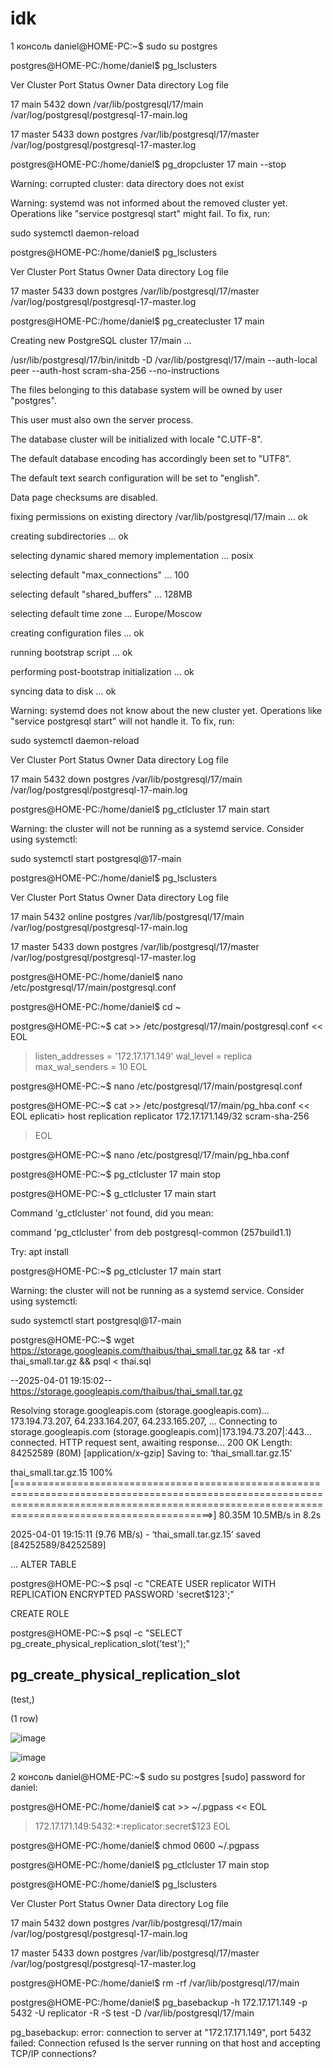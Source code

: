 # idk
1 консоль 
daniel@HOME-PC:~$ sudo su postgres

postgres@HOME-PC:/home/daniel$ pg_lsclusters

Ver Cluster Port Status Owner     Data directory                Log file

17  main    5432 down   <unknown> /var/lib/postgresql/17/main   /var/log/postgresql/postgresql-17-main.log

17  master  5433 down   postgres  /var/lib/postgresql/17/master /var/log/postgresql/postgresql-17-master.log

postgres@HOME-PC:/home/daniel$ pg_dropcluster 17 main --stop

Warning: corrupted cluster: data directory does not exist

Warning: systemd was not informed about the removed cluster yet. Operations like "service postgresql start" might fail. To fix, run:

  sudo systemctl daemon-reload
  
postgres@HOME-PC:/home/daniel$ pg_lsclusters

Ver Cluster Port Status Owner    Data directory                Log file

17  master  5433 down   postgres /var/lib/postgresql/17/master /var/log/postgresql/postgresql-17-master.log

postgres@HOME-PC:/home/daniel$  pg_createcluster 17 main

Creating new PostgreSQL cluster 17/main ...

/usr/lib/postgresql/17/bin/initdb -D /var/lib/postgresql/17/main --auth-local peer --auth-host scram-sha-256 --no-instructions

The files belonging to this database system will be owned by user "postgres".

This user must also own the server process.


The database cluster will be initialized with locale "C.UTF-8".

The default database encoding has accordingly been set to "UTF8".

The default text search configuration will be set to "english".

Data page checksums are disabled.

fixing permissions on existing directory /var/lib/postgresql/17/main ... ok

creating subdirectories ... ok

selecting dynamic shared memory implementation ... posix

selecting default "max_connections" ... 100

selecting default "shared_buffers" ... 128MB

selecting default time zone ... Europe/Moscow

creating configuration files ... ok

running bootstrap script ... ok

performing post-bootstrap initialization ... ok

syncing data to disk ... ok

Warning: systemd does not know about the new cluster yet. Operations like "service postgresql start" will not handle it. To fix, run:

  sudo systemctl daemon-reload
  
Ver Cluster Port Status Owner    Data directory              Log file

17  main    5432 down   postgres /var/lib/postgresql/17/main /var/log/postgresql/postgresql-17-main.log

postgres@HOME-PC:/home/daniel$ pg_ctlcluster 17 main start

Warning: the cluster will not be running as a systemd service. Consider using systemctl:

  sudo systemctl start postgresql@17-main
  
postgres@HOME-PC:/home/daniel$ pg_lsclusters

Ver Cluster Port Status Owner    Data directory                Log file

17  main    5432 online postgres /var/lib/postgresql/17/main   /var/log/postgresql/postgresql-17-main.log

17  master  5433 down   postgres /var/lib/postgresql/17/master /var/log/postgresql/postgresql-17-master.log

postgres@HOME-PC:/home/daniel$ nano /etc/postgresql/17/main/postgresql.conf

postgres@HOME-PC:/home/daniel$ cd ~

postgres@HOME-PC:~$ cat >> /etc/postgresql/17/main/postgresql.conf << EOL

> listen_addresses = '172.17.171.149'
> wal_level = replica
> max_wal_senders = 10
> EOL
> 
postgres@HOME-PC:~$ nano /etc/postgresql/17/main/postgresql.conf

postgres@HOME-PC:~$ cat >> /etc/postgresql/17/main/pg_hba.conf << EOL
eplicati> host replication replicator 172.17.171.149/32 scram-sha-256
> EOL
> 
postgres@HOME-PC:~$ nano /etc/postgresql/17/main/pg_hba.conf

postgres@HOME-PC:~$ pg_ctlcluster 17 main stop

postgres@HOME-PC:~$ g_ctlcluster 17 main start

Command 'g_ctlcluster' not found, did you mean:

  command 'pg_ctlcluster' from deb postgresql-common (257build1.1)
  
Try: apt install <deb name>

postgres@HOME-PC:~$ pg_ctlcluster 17 main start


Warning: the cluster will not be running as a systemd service. Consider using systemctl:

  sudo systemctl start postgresql@17-main
  
postgres@HOME-PC:~$ wget https://storage.googleapis.com/thaibus/thai_small.tar.gz && tar -xf thai_small.tar.gz && psql < thai.sql

--2025-04-01 19:15:02--  https://storage.googleapis.com/thaibus/thai_small.tar.gz

Resolving storage.googleapis.com (storage.googleapis.com)... 173.194.73.207, 64.233.164.207, 64.233.165.207, ...
Connecting to storage.googleapis.com (storage.googleapis.com)|173.194.73.207|:443... connected.
HTTP request sent, awaiting response... 200 OK
Length: 84252589 (80M) [application/x-gzip]
Saving to: ‘thai_small.tar.gz.15’

thai_small.tar.gz.15                                                            100%[====================================================================================================================================================================================================>]  80.35M  10.5MB/s    in 8.2s

2025-04-01 19:15:11 (9.76 MB/s) - ‘thai_small.tar.gz.15’ saved [84252589/84252589]

...
ALTER TABLE

postgres@HOME-PC:~$ psql -c "CREATE USER replicator WITH REPLICATION ENCRYPTED PASSWORD 'secret$123';"

CREATE ROLE

postgres@HOME-PC:~$ psql -c "SELECT pg_create_physical_replication_slot('test');"

 pg_create_physical_replication_slot
-------------------------------------
 (test,)
 
(1 row)

![image](https://github.com/user-attachments/assets/42280b90-82a0-4b10-b7c6-e3391c4f20b1)

![image](https://github.com/user-attachments/assets/04eca8d8-2c5c-4099-ae97-91477fe1ae6a)



2 консоль 
daniel@HOME-PC:~$ sudo su postgres
[sudo] password for daniel:

postgres@HOME-PC:/home/daniel$ cat >> ~/.pgpass << EOL
> 172.17.171.149:5432:*:replicator:secret\$123
> EOL
> 
postgres@HOME-PC:/home/daniel$ chmod 0600 ~/.pgpass

postgres@HOME-PC:/home/daniel$ pg_ctlcluster 17 main stop

postgres@HOME-PC:/home/daniel$ pg_lsclusters

Ver Cluster Port Status Owner    Data directory                Log file

17  main    5432 down   postgres /var/lib/postgresql/17/main   /var/log/postgresql/postgresql-17-main.log

17  master  5433 down   postgres /var/lib/postgresql/17/master /var/log/postgresql/postgresql-17-master.log

postgres@HOME-PC:/home/daniel$ rm -rf /var/lib/postgresql/17/main

postgres@HOME-PC:/home/daniel$ pg_basebackup -h 172.17.171.149 -p 5432 -U replicator -R -S test -D /var/lib/postgresql/17/main

pg_basebackup: error: connection to server at "172.17.171.149", port 5432 failed: Connection refused
        Is the server running on that host and accepting TCP/IP connections?

